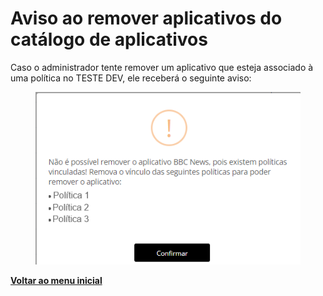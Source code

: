 # Aviso ao remover aplicativos do catálogo de aplicativos

Caso o administrador tente remover um aplicativo que esteja associado à uma política no  TESTE DEV, ele receberá o seguinte aviso:

<figure><img src="../../../.gitbook/assets/image (7) (1) (1) (1) (1).png" alt=""><figcaption></figcaption></figure>

[**Voltar ao menu inicial**](./)
